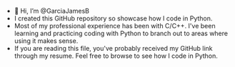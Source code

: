 - 👋 Hi, I’m @GarciaJamesB
- I created this GitHub repository so showcase how I code in Python.  
- Most of my professional experience has been with C/C++. I've been learning and practicing coding with Python to branch out to areas where using it makes sense.
- If you are reading this file, you've probably received my GitHub link through my resume.  Feel free to browse to see how I code in Python.

<!---
GarciaJamesB/GarciaJamesB is a ✨ special ✨ repository because its `README.md` (this file) appears on your GitHub profile.
You can click the Preview link to take a look at your changes.
--->
